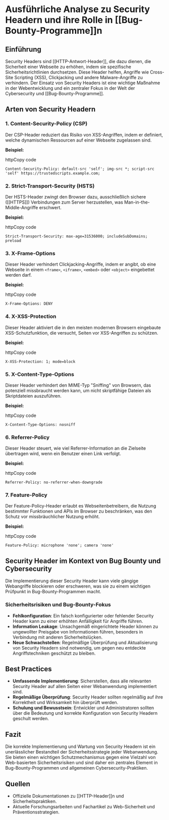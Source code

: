 # Ausführliche Analyse zu Security Headern und ihre Rolle in [[Bug-Bounty-Programme]]n

## Einführung

Security Headers sind [[HTTP-Antwort-Header]], die dazu dienen, die Sicherheit einer Webseite zu erhöhen, indem sie spezifische Sicherheitsrichtlinien durchsetzen. Diese Header helfen, Angriffe wie Cross-Site Scripting (XSS), Clickjacking und andere Malware-Angriffe zu verhindern. Der Einsatz von Security Headers ist eine wichtige Maßnahme in der Webentwicklung und ein zentraler Fokus in der Welt der Cybersecurity und [[Bug-Bounty-Programme]].

## Arten von Security Headern

### 1. Content-Security-Policy (CSP)

Der CSP-Header reduziert das Risiko von XSS-Angriffen, indem er definiert, welche dynamischen Ressourcen auf einer Webseite zugelassen sind.

**Beispiel:**

httpCopy code

`Content-Security-Policy: default-src 'self'; img-src *; script-src 'self' https://trustedscripts.example.com;`

### 2. Strict-Transport-Security (HSTS)

Der HSTS-Header zwingt den Browser dazu, ausschließlich sichere ([[HTTPS]]) Verbindungen zum Server herzustellen, was Man-in-the-Middle-Angriffe erschwert.

**Beispiel:**

httpCopy code

`Strict-Transport-Security: max-age=31536000; includeSubDomains; preload`

### 3. X-Frame-Options

Dieser Header verhindert Clickjacking-Angriffe, indem er angibt, ob eine Webseite in einem `<frame>`, `<iframe>`, `<embed>` oder `<object>` eingebettet werden darf.

**Beispiel:**

httpCopy code

`X-Frame-Options: DENY`

### 4. X-XSS-Protection

Dieser Header aktiviert die in den meisten modernen Browsern eingebaute XSS-Schutzfunktion, die versucht, Seiten vor XSS-Angriffen zu schützen.

**Beispiel:**

httpCopy code

`X-XSS-Protection: 1; mode=block`

### 5. X-Content-Type-Options

Dieser Header verhindert den MIME-Typ "Sniffing" von Browsern, das potenziell missbraucht werden kann, um nicht skriptfähige Dateien als Skriptdateien auszuführen.

**Beispiel:**

httpCopy code

`X-Content-Type-Options: nosniff`

### 6. Referrer-Policy

Dieser Header steuert, wie viel Referrer-Information an die Zielseite übertragen wird, wenn ein Benutzer einen Link verfolgt.

**Beispiel:**

httpCopy code

`Referrer-Policy: no-referrer-when-downgrade`

### 7. Feature-Policy

Der Feature-Policy-Header erlaubt es Webseitenbetreibern, die Nutzung bestimmter Funktionen und APIs im Browser zu beschränken, was den Schutz vor missbräuchlicher Nutzung erhöht.

**Beispiel:**

httpCopy code

`Feature-Policy: microphone 'none'; camera 'none'`

## Security Header im Kontext von Bug Bounty und Cybersecurity

Die Implementierung dieser Security Header kann viele gängige Webangriffe blockieren oder erschweren, was sie zu einem wichtigen Prüfpunkt in Bug-Bounty-Programmen macht.

### Sicherheitsrisiken und Bug-Bounty-Fokus

- **Fehlkonfiguration**: Ein falsch konfigurierter oder fehlender Security Header kann zu einer erhöhten Anfälligkeit für Angriffe führen.
- **Information Leakage**: Unsachgemäß eingerichtete Header können zu ungewollter Preisgabe von Informationen führen, besonders in Verbindung mit anderen Sicherheitslücken.
- **Neue Schwachstellen**: Regelmäßige Überprüfung und Aktualisierung von Security Headern sind notwendig, um gegen neu entdeckte Angriffstechniken geschützt zu bleiben.

## Best Practices

- **Umfassende Implementierung**: Sicherstellen, dass alle relevanten Security Header auf allen Seiten einer Webanwendung implementiert sind.
- **Regelmäßige Überprüfung**: Security Header sollten regelmäßig auf ihre Korrektheit und Wirksamkeit hin überprüft werden.
- **Schulung und Bewusstsein**: Entwickler und Administratoren sollten über die Bedeutung und korrekte Konfiguration von Security Headern geschult werden.

## Fazit

Die korrekte Implementierung und Wartung von Security Headern ist ein unerlässlicher Bestandteil der Sicherheitsstrategie jeder Webanwendung. Sie bieten einen wichtigen Schutzmechanismus gegen eine Vielzahl von Web-basierten Sicherheitsrisiken und sind daher ein zentrales Element in Bug-Bounty-Programmen und allgemeinen Cybersecurity-Praktiken.

## Quellen

- Offizielle Dokumentationen zu [[HTTP-Header]]n und Sicherheitspraktiken.
- Aktuelle Forschungsarbeiten und Fachartikel zu Web-Sicherheit und Präventionsstrategien.